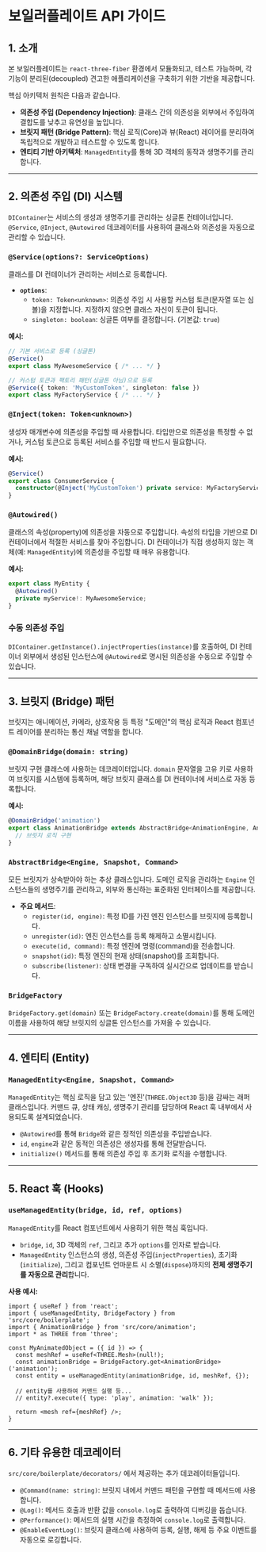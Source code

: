 # 보일러플레이트 API 가이드

## 1. 소개

본 보일러플레이트는 `react-three-fiber` 환경에서 모듈화되고, 테스트 가능하며, 각 기능이 분리된(decoupled) 견고한 애플리케이션을 구축하기 위한 기반을 제공합니다.

핵심 아키텍처 원칙은 다음과 같습니다.

- **의존성 주입 (Dependency Injection)**: 클래스 간의 의존성을 외부에서 주입하여 결합도를 낮추고 유연성을 높입니다.
- **브릿지 패턴 (Bridge Pattern)**: 핵심 로직(Core)과 뷰(React) 레이어를 분리하여 독립적으로 개발하고 테스트할 수 있도록 합니다.
- **엔티티 기반 아키텍처**: `ManagedEntity`를 통해 3D 객체의 동작과 생명주기를 관리합니다.

---

## 2. 의존성 주입 (DI) 시스템

`DIContainer`는 서비스의 생성과 생명주기를 관리하는 싱글톤 컨테이너입니다. `@Service`, `@Inject`, `@Autowired` 데코레이터를 사용하여 클래스와 의존성을 자동으로 관리할 수 있습니다.

### `@Service(options?: ServiceOptions)`

클래스를 DI 컨테이너가 관리하는 서비스로 등록합니다.

- **`options`**:
  - `token: Token<unknown>`: 의존성 주입 시 사용할 커스텀 토큰(문자열 또는 심볼)을 지정합니다. 지정하지 않으면 클래스 자신이 토큰이 됩니다.
  - `singleton: boolean`: 싱글톤 여부를 결정합니다. (기본값: `true`)

**예시:**
```typescript
// 기본 서비스로 등록 (싱글톤)
@Service()
export class MyAwesomeService { /* ... */ }

// 커스텀 토큰과 팩토리 패턴(싱글톤 아님)으로 등록
@Service({ token: 'MyCustomToken', singleton: false })
export class MyFactoryService { /* ... */ }
```

### `@Inject(token: Token<unknown>)`

생성자 매개변수에 의존성을 주입할 때 사용합니다. 타입만으로 의존성을 특정할 수 없거나, 커스텀 토큰으로 등록된 서비스를 주입할 때 반드시 필요합니다.

**예시:**
```typescript
@Service()
export class ConsumerService {
  constructor(@Inject('MyCustomToken') private service: MyFactoryService) {}
}
```

### `@Autowired()`

클래스의 속성(property)에 의존성을 자동으로 주입합니다. 속성의 타입을 기반으로 DI 컨테이너에서 적절한 서비스를 찾아 주입합니다. DI 컨테이너가 직접 생성하지 않는 객체(예: `ManagedEntity`)에 의존성을 주입할 때 매우 유용합니다.

**예시:**
```typescript
export class MyEntity {
  @Autowired()
  private myService!: MyAwesomeService;
}
```

### 수동 의존성 주입

`DIContainer.getInstance().injectProperties(instance)`를 호출하여, DI 컨테이너 외부에서 생성된 인스턴스에 `@Autowired`로 명시된 의존성을 수동으로 주입할 수 있습니다.

---

## 3. 브릿지 (Bridge) 패턴

브릿지는 애니메이션, 카메라, 상호작용 등 특정 "도메인"의 핵심 로직과 React 컴포넌트 레이어를 분리하는 통신 채널 역할을 합니다.

### `@DomainBridge(domain: string)`

브릿지 구현 클래스에 사용하는 데코레이터입니다. `domain` 문자열을 고유 키로 사용하여 브릿지를 시스템에 등록하며, 해당 브릿지 클래스를 DI 컨테이너에 서비스로 자동 등록합니다.

**예시:**
```typescript
@DomainBridge('animation')
export class AnimationBridge extends AbstractBridge<AnimationEngine, AnimationState, AnimationCommand> {
  // 브릿지 로직 구현
}
```

### `AbstractBridge<Engine, Snapshot, Command>`

모든 브릿지가 상속받아야 하는 추상 클래스입니다. 도메인 로직을 관리하는 `Engine` 인스턴스들의 생명주기를 관리하고, 외부와 통신하는 표준화된 인터페이스를 제공합니다.

- **주요 메서드**:
  - `register(id, engine)`: 특정 ID를 가진 엔진 인스턴스를 브릿지에 등록합니다.
  - `unregister(id)`: 엔진 인스턴스를 등록 해제하고 소멸시킵니다.
  - `execute(id, command)`: 특정 엔진에 명령(command)을 전송합니다.
  - `snapshot(id)`: 특정 엔진의 현재 상태(snapshot)를 조회합니다.
  - `subscribe(listener)`: 상태 변경을 구독하여 실시간으로 업데이트를 받습니다.

### `BridgeFactory`

`BridgeFactory.get(domain)` 또는 `BridgeFactory.create(domain)`를 통해 도메인 이름을 사용하여 해당 브릿지의 싱글톤 인스턴스를 가져올 수 있습니다.

---

## 4. 엔티티 (Entity)

### `ManagedEntity<Engine, Snapshot, Command>`

`ManagedEntity`는 핵심 로직을 담고 있는 '엔진'(`THREE.Object3D` 등)을 감싸는 래퍼 클래스입니다. 커맨드 큐, 상태 캐싱, 생명주기 관리를 담당하며 React 훅 내부에서 사용되도록 설계되었습니다.

- `@Autowired`를 통해 `Bridge`와 같은 정적인 의존성을 주입받습니다.
- `id`, `engine`과 같은 동적인 의존성은 생성자를 통해 전달받습니다.
- `initialize()` 메서드를 통해 의존성 주입 후 초기화 로직을 수행합니다.

---

## 5. React 훅 (Hooks)

### `useManagedEntity(bridge, id, ref, options)`

`ManagedEntity`를 React 컴포넌트에서 사용하기 위한 핵심 훅입니다.

- `bridge`, `id`, 3D 객체의 `ref`, 그리고 추가 `options`를 인자로 받습니다.
- `ManagedEntity` 인스턴스의 생성, 의존성 주입(`injectProperties`), 초기화(`initialize`), 그리고 컴포넌트 언마운트 시 소멸(`dispose`)까지의 **전체 생명주기를 자동으로 관리**합니다.

**사용 예시:**
```tsx
import { useRef } from 'react';
import { useManagedEntity, BridgeFactory } from 'src/core/boilerplate';
import { AnimationBridge } from 'src/core/animation';
import * as THREE from 'three';

const MyAnimatedObject = ({ id }) => {
  const meshRef = useRef<THREE.Mesh>(null!);
  const animationBridge = BridgeFactory.get<AnimationBridge>('animation');
  const entity = useManagedEntity(animationBridge, id, meshRef, {});

  // entity를 사용하여 커맨드 실행 등...
  // entity?.execute({ type: 'play', animation: 'walk' });

  return <mesh ref={meshRef} />;
}
```

---

## 6. 기타 유용한 데코레이터

`src/core/boilerplate/decorators/` 에서 제공하는 추가 데코레이터들입니다.

- `@Command(name: string)`: 브릿지 내에서 커맨드 패턴을 구현할 때 메서드에 사용합니다.
- `@Log()`: 메서드 호출과 반환 값을 `console.log`로 출력하여 디버깅을 돕습니다.
- `@Performance()`: 메서드의 실행 시간을 측정하여 `console.log`로 출력합니다.
- `@EnableEventLog()`: 브릿지 클래스에 사용하여 등록, 실행, 해제 등 주요 이벤트를 자동으로 로깅합니다. 